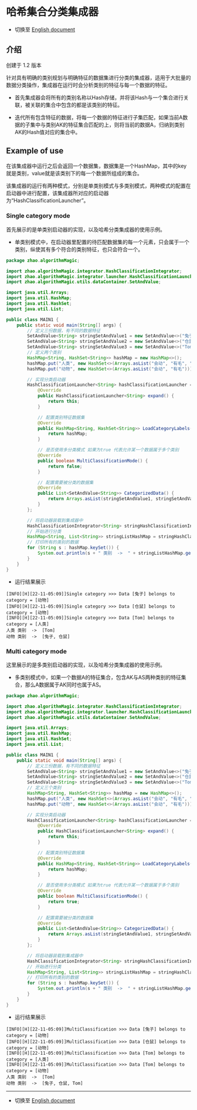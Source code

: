 # 哈希集合分类集成器

- 切换至 [English document](https://github.com/BeardedManZhao/algorithmStar/blob/main/KnowledgeDocument/Hash%20Classification%20Integrator.md)

## 介绍

创建于 1.2 版本

针对具有明确的类别规划与明确特征的数据集进行分类的集成器，适用于大批量的数据分类操作，集成器在运行时会分析类别的特征与每一个数据的特征。

- 首先集成器会将所有的类别名称以Hash存储，并将该Hash与一个集合进行关联，被关联的集合中包含的都是该类别的特征。

- 迭代所有包含特征的数据，将每一个数据的特征进行子集匹配，如果当前A数据的子集中与类别AK的特征集合匹配的上，则将当前的数据A，归纳到类别AK的Hash值对应的集合中。

## Example of use

在该集成器中运行之后会返回一个数据集，数据集是一个HashMap，其中的key就是类别，value就是该类别下的每一个数据所组成的集合。

该集成器的运行有两种模式，分别是单类别模式与多类别模式，两种模式的配置在启动器中进行配置，该集成器所对应的启动器为“HashClassificationLauncher”。

### Single category mode

首先展示的是单类别启动器的实现，以及哈希分类集成器的使用示例。

- 单类别模式中，在启动器里配置的待匹配数据集的每一个元素，只会属于一个类别，纵使其有多个符合的类别特征，也只会符合一个。

```java
package zhao.algorithmMagic;

import zhao.algorithmMagic.integrator.HashClassificationIntegrator;
import zhao.algorithmMagic.integrator.launcher.HashClassificationLauncher;
import zhao.algorithmMagic.utils.dataContainer.SetAndValue;

import java.util.Arrays;
import java.util.HashMap;
import java.util.HashSet;
import java.util.List;

public class MAIN1 {
    public static void main(String[] args) {
        // 定义三份数据，有不同的数据特征
        SetAndValue<String> stringSetAndValue1 = new SetAndValue<>("兔子", "会动", "有毛");
        SetAndValue<String> stringSetAndValue2 = new SetAndValue<>("仓鼠", "会动", "有毛");
        SetAndValue<String> stringSetAndValue3 = new SetAndValue<>("Tom", "会动", "有毛", "会玩手机");
        // 定义两个类别
        HashMap<String, HashSet<String>> hashMap = new HashMap<>();
        hashMap.put("人类", new HashSet<>(Arrays.asList("会动", "有毛", "会玩手机")));
        hashMap.put("动物", new HashSet<>(Arrays.asList("会动", "有毛")));

        // 实现分类启动器
        HashClassificationLauncher<String> hashClassificationLauncher = new HashClassificationLauncher<String>() {
            @Override
            public HashClassificationLauncher<String> expand() {
                return this;
            }

            // 配置类别特征数据集
            @Override
            public HashMap<String, HashSet<String>> LoadCategoryLabels() {
                return hashMap;
            }

            // 是否使用多分类模式 如果为true 代表允许某一个数据属于多个类别
            @Override
            public boolean MultiClassificationMode() {
                return false;
            }

            // 配置需要被分类的数据集
            @Override
            public List<SetAndValue<String>> CategorizedData() {
                return Arrays.asList(stringSetAndValue1, stringSetAndValue2, stringSetAndValue3);
            }
        };

        // 将启动器装载到集成器中
        HashClassificationIntegrator<String> stringHashClassificationIntegrator = new HashClassificationIntegrator<>("H", hashClassificationLauncher);
        // 开始进行分类
        HashMap<String, List<String>> stringListHashMap = stringHashClassificationIntegrator.runAndReturnValueSet();
        // 打印所有的类别的数据
        for (String s : hashMap.keySet()) {
            System.out.println(s + " 类别  ->  " + stringListHashMap.get(s));
        }
    }
}
```

- 运行结果展示

```
[INFO][H][22-11-05:09]]Single category >>> Data [兔子] belongs to category = [动物]
[INFO][H][22-11-05:09]]Single category >>> Data [仓鼠] belongs to category = [动物]
[INFO][H][22-11-05:09]]Single category >>> Data [Tom] belongs to category = [人类]
人类 类别  ->  [Tom]
动物 类别  ->  [兔子, 仓鼠]
```

### Multi category mode

这里展示的是多类别启动器的实现，以及哈希分类集成器的使用示例。

- 多类别模式中，如果一个数据A的特征集合，包含AK与AS两种类别的特征集合，那么A数据属于AK同时也属于AS。

```java
package zhao.algorithmMagic;

import zhao.algorithmMagic.integrator.HashClassificationIntegrator;
import zhao.algorithmMagic.integrator.launcher.HashClassificationLauncher;
import zhao.algorithmMagic.utils.dataContainer.SetAndValue;

import java.util.Arrays;
import java.util.HashMap;
import java.util.HashSet;
import java.util.List;

public class MAIN1 {
    public static void main(String[] args) {
        // 定义三份数据，有不同的数据特征
        SetAndValue<String> stringSetAndValue1 = new SetAndValue<>("兔子", "会动", "有毛");
        SetAndValue<String> stringSetAndValue2 = new SetAndValue<>("仓鼠", "会动", "有毛");
        SetAndValue<String> stringSetAndValue3 = new SetAndValue<>("Tom", "会动", "有毛", "会玩手机");
        // 定义三个类别
        HashMap<String, HashSet<String>> hashMap = new HashMap<>();
        hashMap.put("人类", new HashSet<>(Arrays.asList("会动", "有毛", "会玩手机")));
        hashMap.put("动物", new HashSet<>(Arrays.asList("会动", "有毛")));

        // 实现分类启动器
        HashClassificationLauncher<String> hashClassificationLauncher = new HashClassificationLauncher<String>() {
            @Override
            public HashClassificationLauncher<String> expand() {
                return this;
            }

            // 配置类别特征数据集
            @Override
            public HashMap<String, HashSet<String>> LoadCategoryLabels() {
                return hashMap;
            }

            // 是否使用多分类模式 如果为true 代表允许某一个数据属于多个类别
            @Override
            public boolean MultiClassificationMode() {
                return true;
            }

            // 配置需要被分类的数据集
            @Override
            public List<SetAndValue<String>> CategorizedData() {
                return Arrays.asList(stringSetAndValue1, stringSetAndValue2, stringSetAndValue3);
            }
        };

        // 将启动器装载到集成器中
        HashClassificationIntegrator<String> stringHashClassificationIntegrator = new HashClassificationIntegrator<>("H", hashClassificationLauncher);
        // 开始进行分类
        HashMap<String, List<String>> stringListHashMap = stringHashClassificationIntegrator.runAndReturnValueSet();
        // 打印所有的类别的数据
        for (String s : hashMap.keySet()) {
            System.out.println(s + " 类别  ->  " + stringListHashMap.get(s));
        }
    }
}
```

- 运行结果展示

```
[INFO][H][22-11-05:09]]MultiClassification >>> Data [兔子] belongs to category = [动物]
[INFO][H][22-11-05:09]]MultiClassification >>> Data [仓鼠] belongs to category = [动物]
[INFO][H][22-11-05:09]]MultiClassification >>> Data [Tom] belongs to category = [人类]
[INFO][H][22-11-05:09]]MultiClassification >>> Data [Tom] belongs to category = [动物]
人类 类别  ->  [Tom]
动物 类别  ->  [兔子, 仓鼠, Tom]
```

<hr>

- 切换至 [English document](https://github.com/BeardedManZhao/algorithmStar/blob/main/KnowledgeDocument/Hash%20Classification%20Integrator.md)
